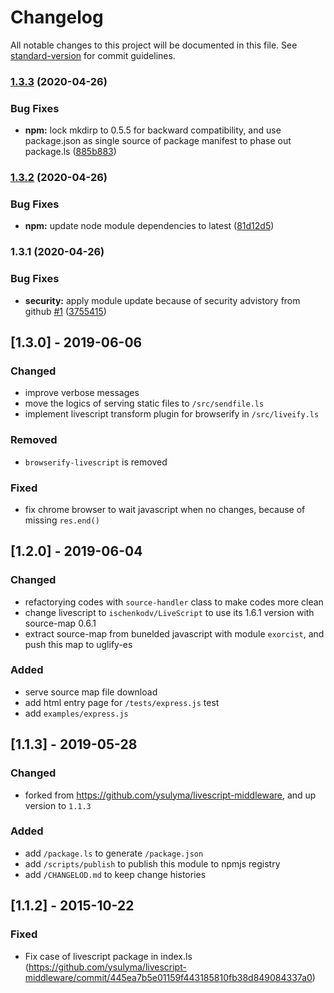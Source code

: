 # Changelog

All notable changes to this project will be documented in this file. See [standard-version](https://github.com/conventional-changelog/standard-version) for commit guidelines.

### [1.3.3](https://github.com/tic-tac-toe-io/browserify-livescript-middleware/compare/v1.3.2...v1.3.3) (2020-04-26)


### Bug Fixes

* **npm:** lock mkdirp to 0.5.5 for backward compatibility, and use package.json as single source of package manifest to phase out package.ls ([885b883](https://github.com/tic-tac-toe-io/browserify-livescript-middleware/commit/885b88329d941699e7a396b4d30dfe7e15f1ff1a))

### [1.3.2](https://github.com/tic-tac-toe-io/browserify-livescript-middleware/compare/v1.3.1...v1.3.2) (2020-04-26)


### Bug Fixes

* **npm:** update node module dependencies to latest ([81d12d5](https://github.com/tic-tac-toe-io/browserify-livescript-middleware/commit/81d12d58bad3d7f066ddd857151b63e0720a7e4d))

### 1.3.1 (2020-04-26)


### Bug Fixes

* **security:** apply module update because of security advistory from github [#1](https://github.com/tic-tac-toe-io/browserify-livescript-middleware/issues/1) ([3755415](https://github.com/tic-tac-toe-io/browserify-livescript-middleware/commit/37554155817c7c54535e5b0166ef30467a12d96c))

## [1.3.0] - 2019-06-06
### Changed
- improve verbose messages
- move the logics of serving static files to `/src/sendfile.ls`
- implement livescript transform plugin for browserify in `/src/liveify.ls`

### Removed
- `browserify-livescript` is removed

### Fixed
- fix chrome browser to wait javascript when no changes, because of missing `res.end()`

## [1.2.0] - 2019-06-04
### Changed
- refactorying codes with `source-handler` class to make codes more clean
- change livescript to `ischenkodv/LiveScript` to use its 1.6.1 version with source-map 0.6.1
- extract source-map from bunelded javascript with module `exorcist`, and push this map to uglify-es

### Added
- serve source map file download
- add html entry page for `/tests/express.js` test
- add `examples/express.js`

## [1.1.3] - 2019-05-28
### Changed
- forked from https://github.com/ysulyma/livescript-middleware, and up version to `1.1.3`

### Added
- add `/package.ls` to generate `/package.json`
- add `/scripts/publish` to publish this module to npmjs registry
- add `/CHANGELOD.md` to keep change histories


## [1.1.2] - 2015-10-22
### Fixed
- Fix case of livescript package in index.ls (https://github.com/ysulyma/livescript-middleware/commit/445ea7b5e01159f443185810fb38d849084337a0)
